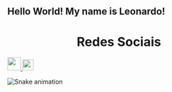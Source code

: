 ## Hello World! My name is Leonardo!

<div>
  <h1 align="center">Redes Sociais</h1>
    <a href = "mailto: work.leonardofs1910@gmail.com">
      <img width="30" src="gmail.svg">
    </a>
    <a href = "https://www.linkedin.com/in/1910-leonardo-souza/">
      <img width="25" src="linkedin.svg">
    </a>
</div>

![Snake animation](https://github.com/LuigiGF/LuigiGF/blob/output/github-contribution-grid-snake.svg)

